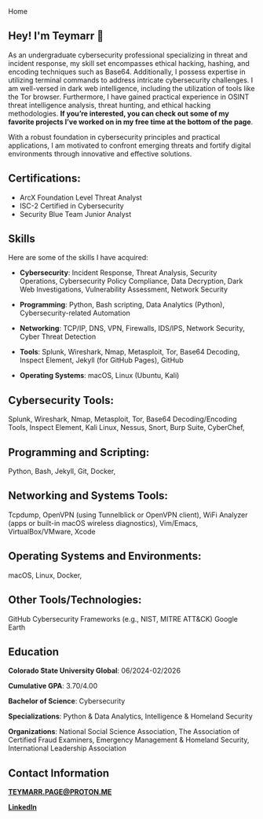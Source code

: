 Home

## Hey! I'm Teymarr 👋
As an undergraduate cybersecurity professional specializing in threat and incident response, my skill set encompasses ethical hacking, hashing, and encoding techniques such as Base64. Additionally, I possess expertise in utilizing terminal commands to address intricate cybersecurity challenges. I am well-versed in dark web intelligence, including the utilization of tools like the Tor browser. Furthermore, I have gained practical experience in OSINT threat intelligence analysis, threat hunting, and ethical hacking methodologies. **If you’re interested, you can check out some of my favorite projects I’ve worked on in my free time at the bottom of the page**.

With a robust foundation in cybersecurity principles and practical applications, I am motivated to confront emerging threats and fortify digital environments through innovative and effective solutions.

## Certifications:
- ArcX Foundation Level Threat Analyst
- ISC-2 Certified in Cybersecurity
- Security Blue Team Junior Analyst

## **Skills**
Here are some of the skills I have acquired:

   - **Cybersecurity**: Incident Response, Threat Analysis, Security Operations, Cybersecurity Policy Compliance, Data Decryption, Dark Web Investigations, Vulnerability Assessment, Network Security

   - **Programming**: Python, Bash scripting, Data Analytics (Python), Cybersecurity-related Automation
     
   - **Networking**: TCP/IP, DNS, VPN, Firewalls, IDS/IPS, Network Security, Cyber Threat Detection
     
   - **Tools**: Splunk, Wireshark, Nmap, Metasploit, Tor, Base64 Decoding, Inspect Element, Jekyll (for GitHub Pages), GitHub
     
   - **Operating Systems**: macOS, Linux (Ubuntu, Kali)

## Cybersecurity Tools:
Splunk, Wireshark, Nmap, Metasploit, Tor, Base64 Decoding/Encoding Tools, Inspect Element, Kali Linux, Nessus, Snort, Burp Suite, CyberChef,
## Programming and Scripting:
Python, Bash, Jekyll, Git, Docker,
## Networking and Systems Tools:
Tcpdump, OpenVPN (using Tunnelblick or OpenVPN client), WiFi Analyzer (apps or built-in macOS wireless diagnostics), Vim/Emacs, VirtualBox/VMware, Xcode
## Operating Systems and Environments:
macOS, Linux, Docker,
## Other Tools/Technologies:
GitHub
Cybersecurity Frameworks (e.g., NIST, MITRE ATT&CK)
Google Earth

## Education
**Colorado State University Global**: 06/2024-02/2026

**Cumulative GPA**: 3.70/4.00

**Bachelor of Science**: Cybersecurity

**Specializations**: Python & Data Analytics, Intelligence & Homeland Security

**Organizations**: National Social Science Association, The Association of Certified Fraud Examiners, Emergency Management & Homeland Security, International Leadership Association

## Contact Information
**TEYMARR.PAGE@PROTON.ME**

**[LinkedIn](https://www.linkedin.com/in/teymarrpage/)**
